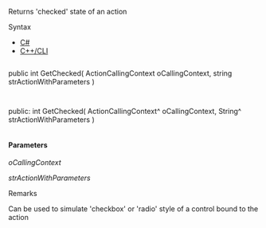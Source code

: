 Returns 'checked' state of an action

Syntax

* [C#](#i-syntax-CS)
* [C++/CLI](#i-syntax-CPP2005)

```
```
public int GetChecked( 
   ActionCallingContext oCallingContext,
   string strActionWithParameters
)
```
```

```
```
public:
int GetChecked( 
   ActionCallingContext^ oCallingContext,
   String^ strActionWithParameters
)
```
```

#### Parameters

*oCallingContext*


*strActionWithParameters*

Remarks

Can be used to simulate 'checkbox' or 'radio' style of a control bound to the action

